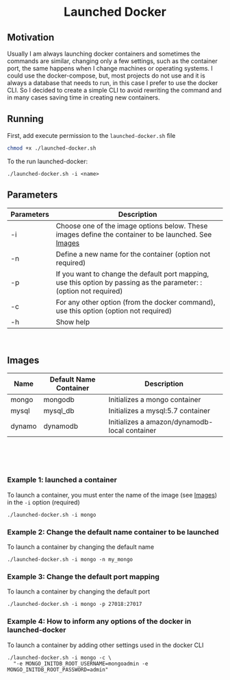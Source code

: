 
<div align="center">
  <h1>Launched Docker</h1>
</div>

## Motivation
Usually I am always launching docker containers and sometimes the commands are similar, changing only a few settings, such as the container port, the same happens when I change machines or operating systems. I could use the docker-compose, but, most projects do not use and it is always a database that needs to run, in this case I prefer to use the docker CLI. So I decided to create a simple CLI to avoid rewriting the command and in many cases saving time in creating new containers.

## Running
First, add execute permission to the `launched-docker.sh` file
```bash
chmod +x ./launched-docker.sh
```

To the run launched-docker:
```
./launched-docker.sh -i <name>
```

## Parameters
| Parameters      | Description |
| --------------- | ----------- |
| -i <string>     | Choose one of the image options below. These images define the container to be launched. See [Images](#Images)      |
| -n <string>     | Define a new name for the container (option not required)        |
| -p <string>     | If you want to change the default port mapping, use this option by passing as the parameter: <port>:<port container> (option not required)        |
| -c <string>     | For any other option (from the docker command), use this option (option not required)        |
| -h              | Show help        |

<br />

## Images
| Name            | Default Name Container | Description |
| --------------- | ---------------------- | ----------- |
| mongo           | mongodb                | Initializes a mongo container |
| mysql           | mysql_db               | Initializes a mysql:5.7 container |
| dynamo          | dynamodb               | Initializes a amazon/dynamodb-local container |

<br />
<br />
<br />

### Example 1: launched a container
To launch a container, you must enter the name of the image (see [Images](#Images)) in the `-i` option (required)
```
./launched-docker.sh -i mongo
```

### Example 2: Change the default name container to be launched
To launch a container by changing the default name
```
./launched-docker.sh -i mongo -n my_mongo
```

### Example 3: Change the default port mapping
To launch a container by changing the default port
```
./launched-docker.sh -i mongo -p 27018:27017
```

### Example 4: How to inform any options of the docker in launched-docker
To launch a container by adding other settings used in the docker CLI
```
./launched-docker.sh -i mongo -c \ 
  "-e MONGO_INITDB_ROOT_USERNAME=mongoadmin -e MONGO_INITDB_ROOT_PASSWORD=admin"
```